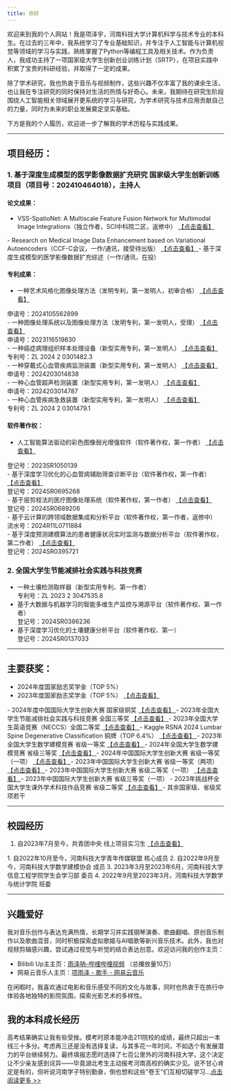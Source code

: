 ```yaml
---
title: 你好
---
```


欢迎来到我的个人网站！我是项泽宇，河南科技大学计算机科学与技术专业的本科生。在过去的三年中，我系统学习了专业基础知识，并专注于人工智能与计算机视觉等领域的学习与实践，熟练掌握了Python等编程工具及相关技术。作为负责人，我成功主持了一项国家级大学生创新创业训练计划（SRTP），在项目实践中积累了宝贵的科研经验，并取得了一定的成果。

除了学术研究，我也热衷于音乐与视频制作，这些兴趣不仅丰富了我的课余生活，也让我在专注研究的同时保持对生活的热情与好奇心。未来，我期待在研究生阶段围绕人工智能相关领域展开更系统的学习与研究，为学术研究与技术应用贡献自己的力量，同时为未来的职业发展奠定坚实基础。

下方是我的个人履历，欢迎进一步了解我的学术历程与实践成果。

----------

## 项目经历：
### 1. 基于深度生成模型的医学影像数据扩充研究 国家级大学生创新训练项目（项目号：202410464018），主持人

#### 论文成果：
- VSS-SpatioNet: A Multiscale Feature Fusion Network for Multimodal Image Integrations（独立作者，SCI中科院二区，返修中） <a href="img/1 VSS-SpatioNet A Multiscale Feature Fusion Network for Multimodal Image Integrations.png" class="glightbox proof-img">
  【点击查看】
</a>
- Research on Medical Image Data Enhancement based on Variational Autoencoders（CCF-C会议，一作/通讯，接受待出版） <a href="img/2 Research on Medical Image Data Enhancement based on Variational Autoencoders.png" class="glightbox proof-img">
  【点击查看】
</a>
- 基于深度生成模型的医学影像数据扩充综述（一作/通讯，在投）

#### 专利成果：
- 一种艺术风格化图像处理方法（发明专利，第一发明人，初审合格） <a href="img/3 一种艺术风格化图像处理方法.jpg" class="glightbox proof-img">
  【点击查看】
</a>
  <div class='patent-id'>申请号：2024105562899</div>
- 一种图像处理系统以及图像处理方法（发明专利，第一发明人，受理） <a href="img/4 一种图像处理系统以及图像处理方法.png" class="glightbox proof-img">
  【点击查看】
</a>
  <div class='patent-id'>申请号：2023116519830</div>
- 一种癌症病理组织样本处理设备（新型实用专利，第一发明人） <a href="img/5 一种癌症病理组织样本处理设备_项泽宇.png" class="glightbox proof-img">
  【点击查看】
</a>
  <div class='patent-id'>专利号：ZL 2024 2 0301482.3</div>
- 一种穿戴式心血管疾病监测装置（新型实用专利，第一发明人） <a href="img/6 一种穿戴式心血管疾病监测装置_项泽宇.png" class="glightbox proof-img">
  【点击查看】
</a>
  <div class='patent-id'>申请号：2024203014838</div>
- 一种心血管超声检测装置（新型实用专利，第一发明人） <a href="img/7 一种心血管超声检测装置_项泽宇.png" class="glightbox proof-img">
  【点击查看】
</a>
  <div class='patent-id'>申请号：2024203014787</div>
- 一种心血管疾病急救装置（新型实用专利，第一发明人） <a href="img/8 一种心血管疾病急救装置_项泽宇.png" class="glightbox proof-img">
  【点击查看】
</a>
  <div class='patent-id'>专利号：ZL 2024 2 0301479.1</div>

#### 软件著作权：
- 人工智能算法驱动的彩色图像弱光增强软件（软件著作权，第一作者） <a href="img/9 人工智能算法驱动的彩色图像弱光增强软件.png" class="glightbox proof-img">
  【点击查看】
</a>
  <div class='patent-id'>登记号：2023SR1050139</div>
- 基于深度学习优化的心血管病辅助筛查诊断平台（软件著作权，第一作者） <a href="img/10 基于深度学习优化的心血管病辅助筛查诊断平台.png" class="glightbox proof-img">
  【点击查看】
</a>
  <div class='patent-id'>登记号：2024SR0695268</div>
- 基于层剪枝法的医疗图像处理系统（软件著作权，第一作者） <a href="img/11 基于层剪枝法的医疗图像处理系统 .png" class="glightbox proof-img">
  【点击查看】
</a>
  <div class='patent-id'>登记号：2024SR0689206</div>
- 基于云计算的跨领域数据集成和分析平台（软件著作权，第一作者，返修中）
  <div class='patent-id'>流水号：2024R11L0711884</div>
- 基于深度预测建模算法的患者健康状况实时监测与数据分析平台（软件著作权，第二作者） <a href="img/12 证书.png" class="glightbox proof-img">
  【点击查看】
</a>
  <div class='patent-id'>登记号：2024SR0395721</div>

### 2. 全国大学生节能减排社会实践与科技竞赛
- 一种土壤检测取样器（新型实用专利、第一作者） <a href="img/13 一种土壤检测取样器-证书.png" class="glightbox proof-img"></a>
  <div class='patent-id'>专利号：ZL 2023 2 3047535.8</div>
- 基于大数据与机器学习的智能多维生产监控与溯源平台（软件著作权、第一作者） <a href="img/14 基于大数据.png" class="glightbox proof-img"></a>
  <div class='patent-id'>登记号：2024SR0386236</div>
- 基于深度学习优化的土壤健康分析平台（软件著作权、第一） <a href="img/15 基于深度学习优化的土壤健康分析平台.png" class="glightbox proof-img"></a>
  <div class='patent-id'>登记号：2024SR0137033</div>

-----------------

## 主要获奖：
- 2024年度国家励志奖学金（TOP 5%）
- 2023年度国家励志奖学金（TOP 5%） <a href="img/16 23年国励志.jpg" class="glightbox proof-img">
  【点击查看】
</a>
- 2024年度中国国际大学生创新大赛 国家级铜奖  <a href="img/17 国铜互联网加.png" class="glightbox proof-img">
  【点击查看】
</a>
- 2023年全国大学生节能减排社会实践与科技竞赛 全国三等奖 <a href="img/补充 节能减排国3.jpg" class="glightbox proof-img">
  【点击查看】
</a>
- 2023年全国大学生英语竞赛（NECCS）全国二等奖 <a href="img/18 大英赛国家二等.jpg" class="glightbox proof-img">
  【点击查看】
</a>
- Kaggle RSNA 2024 Lumbar Spine Degenerative Classification 铜牌（TOP 6.4%） <a href="img/19 RSNA 2024 Lumbar Spine Degenerative Classification.png" class="glightbox proof-img">
  【点击查看】
</a>
- 2023年全国大学生数学建模竞赛 省级一等奖 <a href="img/20 2023数学建模省一.jpg" class="glightbox proof-img">
  【点击查看】
</a>
- 2024年全国大学生数学建模竞赛 省级三等奖 <a href="img/21 2024数学建模省三.jpg" class="glightbox proof-img">
  【点击查看】
</a>
- 2024年中国国际大学生创新大赛 省级一等奖（一项） <a href="img/补充 2024 创新大赛省级一等奖.jpg" class="glightbox proof-img">
  【点击查看】
</a>
- 2023年中国国际大学生创新大赛 省级一等奖（两项） <a href="img/22 2023两个省一.jpg" class="glightbox proof-img">
  【点击查看】
</a>
- 2023年中国国际大学生创新大赛 省级二等奖（一项） <a href="img/23 2023省二.jpg" class="glightbox proof-img">
  【点击查看】
</a>
- 2023年中国国际大学生创新大赛 省级三等奖（一项）
- 2023年挑战杯全国大学生课外学术科技作品竞赛 省级二等奖 <a href="img/24 挑战杯省二.jpg" class="glightbox proof-img">
  【点击查看】
</a>
- 其余国家级、省级奖项若干

------------

## 校园经历
1. 自2023年7月至今，共青团中央 线上项目实习生  <a href="img/补充 共青团中央实习证明.jpg" class="glightbox proof-img">
  【点击查看】
</a>
1. 自2022年10月至今，河南科技大学青年传媒联盟 核心成员
2. 自2022年9月至今，河南科技大学数学建模协会 成员
3. 2023年3月至2023年6月，河南科技大学信息工程学院学生会学习部 委员
4. 2022年9月至2023年3月，河南科技大学数学与统计学院 班委

------------

## 兴趣爱好
我对音乐创作与表达充满热情，长期学习并实践钢琴演奏、歌曲翻唱、原创音乐制作以及歌曲混音，同时积极探索虚拟歌姬与AI唱歌等新兴音乐技术。此外，我也对视频剪辑感兴趣，尝试通过视觉与听觉的结合表达创意。欢迎访问我的创作主页：

- Bilibili Up主主页：[雨泽呐-哔哩哔哩视频](https://space.bilibili.com/33379529) （总播放量10万）
- 网易云音乐人主页：[项雨泽 - 歌手 - 网易云音乐](https://music.163.com/#/artist?id=97131291)

在闲暇时，我喜欢通过电影和音乐感受不同的文化与故事，同时也热衷于在旅行中体验各地独特的影院氛围，探索光影艺术的多样性。

## 我的本科成长经历
高考结果确实让我有些受挫。模考时原本能冲击211院校的成绩，最终只超出一本线三十多分。考虑再三还是没有选择复读，与其多花一年时间，不如选个有发展潜力的平台继续努力。最终填报志愿时选择了七百公里外的河南科技大学，这个决定让不少亲友感到诧异——毕竟湖北考生主动报考河南高校的确实少见。说不甘心肯定是有的，但听说河南学子特别勤奋，倒也想和这些"卷王"们互相切磋学习...[点击阅读更多 >>](my-college-life/)
